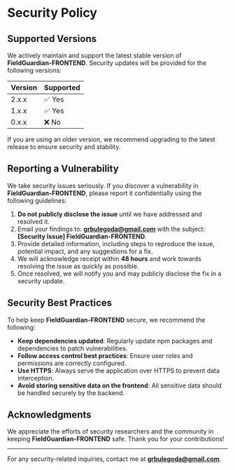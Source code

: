 # Security Policy

## Supported Versions

We actively maintain and support the latest stable version of **FieldGuardian-FRONTEND**. Security updates will be provided for the following versions:

| Version | Supported |
|---------|-----------|
| 2.x.x   | ✅ Yes    |
| 1.x.x   | ✅ Yes    |
| 0.x.x   | ❌ No     |

If you are using an older version, we recommend upgrading to the latest release to ensure security and stability.

## Reporting a Vulnerability

We take security issues seriously. If you discover a vulnerability in **FieldGuardian-FRONTEND**, please report it confidentially using the following guidelines:

1. **Do not publicly disclose the issue** until we have addressed and resolved it.
2. Email your findings to: **grbulegoda@gmail.com** with the subject: **[Security Issue] FieldGuardian-FRONTEND**.
3. Provide detailed information, including steps to reproduce the issue, potential impact, and any suggestions for a fix.
4. We will acknowledge receipt within **48 hours** and work towards resolving the issue as quickly as possible.
5. Once resolved, we will notify you and may publicly disclose the fix in a security update.

## Security Best Practices

To help keep **FieldGuardian-FRONTEND** secure, we recommend the following:

- **Keep dependencies updated**: Regularly update npm packages and dependencies to patch vulnerabilities.
- **Follow access control best practices**: Ensure user roles and permissions are correctly configured.
- **Use HTTPS**: Always serve the application over HTTPS to prevent data interception.
- **Avoid storing sensitive data on the frontend**: All sensitive data should be handled securely by the backend.

## Acknowledgments

We appreciate the efforts of security researchers and the community in keeping **FieldGuardian-FRONTEND** safe. Thank you for your contributions!

---

For any security-related inquiries, contact me at **grbulegoda@gmail.com**.

